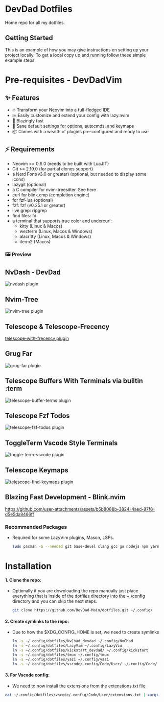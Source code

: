 # DevDad Dotfiles

<!-- ## About The Project -->

Home repo for all my dotfiles.

## Getting Started

This is an example of how you may give instructions on setting up your project locally.
To get a local copy up and running follow these simple example steps.

# Pre-requisites - DevDadVim

## ✨ Features

- 🔥 Transform your Neovim into a full-fledged IDE
- 💤 Easily customize and extend your config with lazy.nvim
- 🚀 Blazingly fast
- 🧹 Sane default settings for options, autocmds, and keymaps
- 📦 Comes with a wealth of plugins pre-configured and ready to use

## ⚡️ Requirements

- Neovim >= 0.9.0 (needs to be built with LuaJIT)
- Git >= 2.19.0 (for partial clones support)
- a Nerd Font(v3.0 or greater) (optional, but needed to display some icons)
- lazygit (optional)
- a C compiler for nvim-treesitter. See here
- curl for blink.cmp (completion engine)
- for fzf-lua (optional)
- fzf: fzf (v0.25.1 or greater)
- live grep: ripgrep
- find files: fd
- a terminal that supports true color and undercurl:
  - kitty (Linux & Macos)
  - wezterm (Linux, Macos & Windows)
  - alacritty (Linux, Macos & Windows)
  - iterm2 (Macos)

### 🖼️ Preview

## NvDash - DevDad

![nvdash plugin](./previews/nv-dash.png)

## Nvim-Tree

![nvim-tree plugin](./previews/nvim-tree.png)

## Telescope & Telescope-Frecency

[telescope-with-frecency plugin](./previews/telescope-with-frecency.png)

## Grug Far

![grug-far plugin](./previews/grug-far.png)

## Telescope Buffers With Terminals via builtin :term

![telescope-buffer-terms plugin](./previews/buffers-with-term.png)

## Telescope Fzf Todos

![telescope-fzf-todos plugin](./previews/telescope-fzf-todos.png)

## ToggleTerm Vscode Style Terminals

![toggle-term-vscode plugin](./previews/vert-terminal-vscode.png)

## Telescope Keymaps

![telescope-find-keymaps plugin](./previews/telescope-keymaps.png)

## Blazing Fast Development - Blink.nvim

https://github.com/user-attachments/assets/b5b8088b-3824-4aed-97f8-d5e5da8466ff




### Recommended Packages

- Required for some LazyVim plugins, Mason, LSPs.

  ```bash
  sudo pacman -S --needed git base-devel clang gcc go nodejs npm yarn python python-pip luarocks unzip wget ripgrep fd
  ```

# Installation

#### 1. Clone the repo:

- Optionally if you are downloading the repo manually just place everything that is inside of the dotfiles directory into the ~./config directory and you can skip the next steps.

  ```bash
  git clone https://github.com/DevDad-Main/dotfiles.git ~/.config/
  ```

#### 2. Create symlinks to the repo:

- Due to how the $XDG_CONFIG_HOME is set, we need to create symlinks

  ```bash
  ln -s ~/.config/dotfiles/NvChad_devdad ~/.config/NvChad
  ln -s ~/.config/dotfiles/LazyVim ~/.config/LazyVim
  ln -s ~/.config/dotfiles/kickstart_devdad/ ~/.config/kickstart
  ln -s ~/.config/dotfiles/tmux ~/.config/tmux
  ln -s ~/.config/dotfiles/yazi ~/.config/yazi
  ln -s ~/.config/dotfiles/vscode/.config/Code/User/ ~/.config/Code/
  ```

#### 3. For Vscode config:

- We need to now install the extensions from the extenstions.txt file

```bash
cat ~/.config/dotfiles/vscode/.config/Code/User/extensions.txt | xargs -L 1 code --install-extension
```
